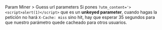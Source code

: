 Param Miner > Guess url parameters
Si pones `?utm_content='><script>alert(1)</script>` que es un **unkeyed parameter**, cuando hagas la petición no hará `X-Cache: miss` sino hit, hay que esperar 35 segundos para que nuestro parámetro quede cacheado para otros usuarios.